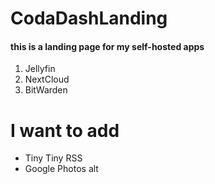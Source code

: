 # CodaDashLanding
#### this is a landing page for my self-hosted apps

1. Jellyfin
2. NextCloud
3. BitWarden

# I want to add
- Tiny Tiny RSS
- Google Photos alt
